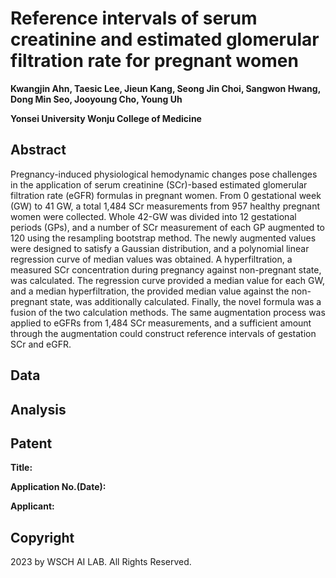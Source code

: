 # Reference intervals of serum creatinine and estimated glomerular filtration rate for pregnant women

**Kwangjin Ahn, Taesic Lee, Jieun Kang, Seong Jin Choi, Sangwon Hwang, Dong Min Seo, Jooyoung Cho, Young Uh**

**Yonsei University Wonju College of Medicine**

<!-- [![PDF Manuscript](https://img.shields.io/badge/manuscript-PDF-blue.svg)](https://pubmed.ncbi.nlm.nih.gov/34342586/)
[![DOI](https://img.shields.io/badge/DOI-10.2196/29331-blue.svg)](https://doi.org/10.2196/29331) -->

<!-- ![Python](https://img.shields.io/badge/-Python-3670A0?logo=python&logoColor=ffdd54)
![R](https://img.shields.io/badge/r-%23276DC3.svg?logo=r&logoColor=white) -->

## Abstract
Pregnancy-induced physiological hemodynamic changes pose challenges in the application of serum creatinine (SCr)-based estimated glomerular filtration rate (eGFR) formulas in pregnant women. From 0 gestational week (GW) to 41 GW, a total 1,484 SCr measurements from 957 healthy pregnant women were collected. Whole 42-GW was divided into 12 gestational periods (GPs), and a number of SCr measurement of each GP augmented to 120 using the resampling bootstrap method. The newly augmented values were designed to satisfy a Gaussian distribution, and a polynomial linear regression curve of median values was obtained. A hyperfiltration, a measured SCr concentration during pregnancy against non-pregnant state, was calculated. The regression curve provided a median value for each GW, and a median hyperfiltration, the provided median value against the non-pregnant state, was additionally calculated. Finally, the novel formula was a fusion of the two calculation methods. The same augmentation process was applied to eGFRs from 1,484 SCr measurements, and a sufficient amount through the augmentation could construct reference intervals of gestation SCr and eGFR. 

## Data

## Analysis

## Patent
**Title:** 

**Application No.(Date):** 

**Applicant:**

## Copyright
2023 by WSCH AI LAB. All Rights Reserved.
